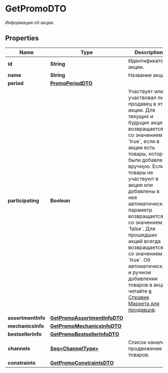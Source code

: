 

# GetPromoDTO

Информация об акции.

## Properties

Name | Type | Description | Notes
------------ | ------------- | ------------- | -------------
**id** | **String** | Идентификатор акции. | 
**name** | **String** | Название акции. | 
**period** | [**PromoPeriodDTO**](PromoPeriodDTO.md) |  | 
**participating** | **Boolean** | Участвует или участвовал ли продавец в этой акции.  Для текущих и будущих акций возвращается со значением &#x60;true&#x60;, если в акции есть товары, которые были добавлены вручную. Если товары не участвуют в акции или добавлены в нее автоматически, параметр возвращается со значением &#x60;false&#x60;.  Для прошедших акций всегда возвращается со значением &#x60;true&#x60;.  Об автоматическом и ручном добавлении товаров в акцию читайте [в Справке Маркета для продавцов](https://yandex.ru/support2/marketplace/ru/marketing/promos/market/index).  | 
**assortmentInfo** | [**GetPromoAssortmentInfoDTO**](GetPromoAssortmentInfoDTO.md) |  | 
**mechanicsInfo** | [**GetPromoMechanicsInfoDTO**](GetPromoMechanicsInfoDTO.md) |  | 
**bestsellerInfo** | [**GetPromoBestsellerInfoDTO**](GetPromoBestsellerInfoDTO.md) |  | 
**channels** | [**Seq&lt;ChannelType&gt;**](ChannelType.md) | Список каналов продвижения товаров. |  [optional]
**constraints** | [**GetPromoConstraintsDTO**](GetPromoConstraintsDTO.md) |  |  [optional]



